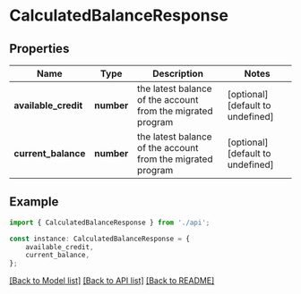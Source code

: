 # CalculatedBalanceResponse


## Properties

Name | Type | Description | Notes
------------ | ------------- | ------------- | -------------
**available_credit** | **number** | the latest balance of the account from the migrated program | [optional] [default to undefined]
**current_balance** | **number** | the latest balance of the account from the migrated program | [optional] [default to undefined]

## Example

```typescript
import { CalculatedBalanceResponse } from './api';

const instance: CalculatedBalanceResponse = {
    available_credit,
    current_balance,
};
```

[[Back to Model list]](../README.md#documentation-for-models) [[Back to API list]](../README.md#documentation-for-api-endpoints) [[Back to README]](../README.md)

